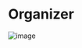 # Organizer

![image](https://user-images.githubusercontent.com/84573664/159489203-a054dfc4-ad37-4e2b-b67a-f4863bb528c7.png)


